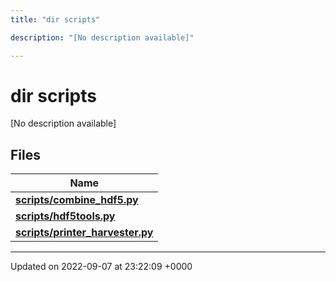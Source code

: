 ```yaml
---
title: "dir scripts"

description: "[No description available]"

---
```


# dir scripts

[No description available]

## Files

| Name           |
| -------------- |
| **[scripts/combine_hdf5.py](/documentation/code/files/combine__hdf5_8py/#file-combine-hdf5py)**  |
| **[scripts/hdf5tools.py](/documentation/code/files/hdf5tools_8py/#file-hdf5toolspy)**  |
| **[scripts/printer_harvester.py](/documentation/code/files/printer__harvester_8py/#file-printer-harvesterpy)**  |






-------------------------------

Updated on 2022-09-07 at 23:22:09 +0000
